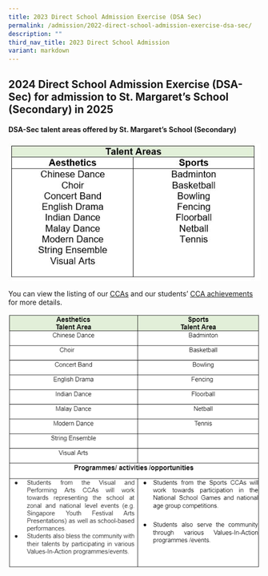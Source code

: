 ```yaml
---
title: 2023 Direct School Admission Exercise (DSA Sec)
permalink: /admission/2022-direct-school-admission-exercise-dsa-sec/
description: ""
third_nav_title: 2023 Direct School Admission
variant: markdown
---
```

## **2024 Direct School Admission Exercise (DSA-Sec)** **for admission to St. Margaret’s School (Secondary) in 2025**


#### **DSA-Sec talent areas offered by St. Margaret’s School (Secondary)**

![](/images/talent%20areas.JPG) <br>   

You can view the listing of our [CCAs](/programmes/co-curricular-activities/) and our students’ [CCA achievements](/achievements/student-achievements/) for more details.

  ![](/images/DSA_info.png)
